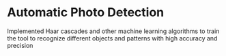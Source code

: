 # Automatic Photo Detection
Implemented Haar cascades and other machine learning algorithms to train the tool to recognize different objects and patterns with high accuracy and precision
